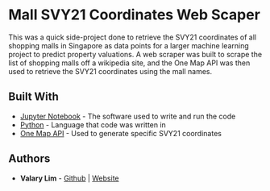 # Mall SVY21 Coordinates Web Scaper
This was a quick side-project done to retrieve the SVY21 coordinates of all shopping malls in Singapore as data points for a larger machine learning project to predict property valuations. A web scraper was built to scrape the list of shopping malls off a wikipedia site, and the One Map API was then used to retrieve the SVY21 coordinates using the mall names. 

## Built With

* [Jupyter Notebook](https://jupyter.org/) - The software used to write and run the code
* [Python](https://www.python.org/) - Language that code was written in
* [One Map API](https://docs.onemap.sg/) - Used to generate specific SVY21 coordinates

## Authors

* **Valary Lim** - [Github](https://github.com/ValaryLim) | [Website](valarylim.github.io)